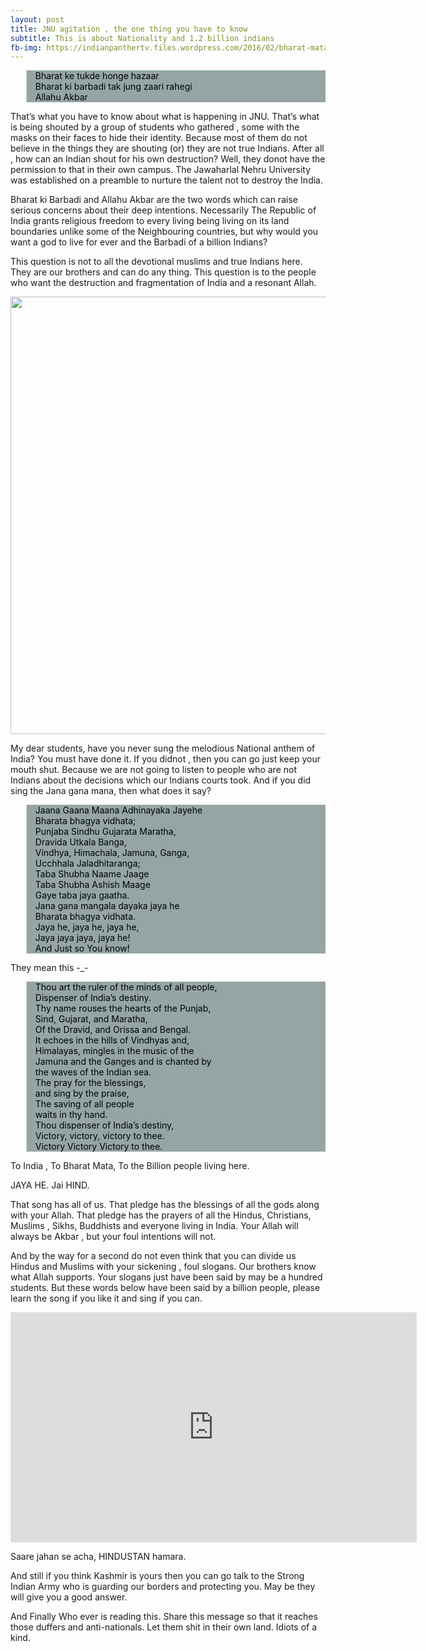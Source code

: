```yaml
---
layout: post
title: JNU agitation , the one thing you have to know
subtitle: This is about Nationality and 1.2 billion indians
fb-img: https://indianpanthertv.files.wordpress.com/2016/02/bharat-mata-small.png
---
```


<blockquote style="color:black;background-color:#95a5a6">Bharat ke tukde honge hazaar <br/> 
Bharat ki barbadi tak jung zaari rahegi  <br/> 
Allahu Akbar  <br/> 
</blockquote>

That’s what you have to know about what is happening in JNU. That’s what is being shouted by a group of students who gathered , some with the masks on their faces to hide their identity. Because most of them do not believe in the things they are shouting (or) they are not true Indians. After all , how can an Indian shout for his own destruction? Well, they donot have the permission to that in their own campus. The Jawaharlal Nehru University was established on a preamble to nurture the talent not to destroy the India.

Bharat ki Barbadi and Allahu Akbar are the two words which can raise serious concerns about their deep intentions. Necessarily The Republic of India grants religious freedom to every living being living on its land boundaries unlike some of the Neighbouring countries, but why would you want a god to live for ever and the Barbadi of a billion Indians?

This question is not to all the devotional muslims and true Indians here. They are our brothers and can do any thing. This question is to the people who want the destruction and fragmentation of India and a resonant Allah.

<img src="http://i.dailymail.co.uk/i/pix/2016/02/09/22/3108BF4400000578-0-image-a-4_1455057525344.jpg" width="700" class="img img-responsive" />

My dear students, have you never sung the melodious National anthem of India?
You must have done it. If you didnot , then you can go just keep your mouth shut. Because we are not going to listen to people who are not Indians about the decisions which our Indians courts took. And if you did sing the Jana gana mana, then what does it say?

<blockquote style="color:black;background-color:#95a5a6">Jaana Gaana Maana Adhinayaka Jayehe<br/>
Bharata bhagya vidhata;<br/>  
Punjaba Sindhu Gujarata Maratha,<br/>  
Dravida Utkala Banga,<br/>  
Vindhya, Himachala, Jamuna, Ganga,<br/>    
Ucchhala Jaladhitaranga;<br/>  
Taba Shubha Naame Jaage<br/>  
Taba Shubha Ashish Maage<br/>  
Gaye taba jaya gaatha.<br/>  
Jana gana mangala dayaka jaya he<br/>  
Bharata bhagya vidhata.<br/>  
Jaya he, jaya he, jaya he,<br/>  
Jaya jaya jaya, jaya he!<br/>  
And Just so You know!</blockquote>
They mean this -_-  

<blockquote style="color:black;background-color:#95a5a6"> Thou art the ruler of the minds of all people,<br/>  
Dispenser of India’s destiny.<br/>  
Thy name rouses the hearts of the Punjab,<br/>  
Sind, Gujarat, and Maratha,<br/>  
Of the Dravid, and Orissa and Bengal.<br/>  
It echoes in the hills of Vindhyas and,<br/>  
Himalayas, mingles in the music of the<br/>  
Jamuna and the Ganges and is chanted by<br/>  
the waves of the Indian sea.<br/>  
The pray for the blessings,<br/>  
and sing by the praise,<br/>  
The saving of all people<br/>  
waits in thy hand.<br/>  
Thou dispenser of India’s destiny,<br/>  
Victory, victory, victory to thee.<br/>  
Victory Victory Victory to thee. </blockquote>
To India , To Bharat Mata, To the Billion people living here.  

JAYA HE. Jai HIND.

That song has all of us. That pledge has the blessings of all the gods along with your Allah. That pledge has the prayers of all the Hindus, Christians, Muslims , Sikhs, Buddhists and everyone living in India. Your Allah will always be Akbar , but your foul intentions will not.

And by the way for a second do not even think that you can divide us Hindus and Muslims with your sickening , foul slogans. Our brothers know what Allah supports. Your slogans just have been said by may be a hundred students. But these words below have been said by a billion people, please learn the song if you like it and sing if you can.

 <iframe width="650" height="368" src="https://www.youtube.com/embed/k4ODTGGSQlQ" frameborder="0" allowfullscreen></iframe>
 

Saare jahan se acha, HINDUSTAN hamara.

And still if you think Kashmir is yours then you can go talk to the Strong Indian Army who is guarding our borders and protecting you. May be they will give you a good answer.

And Finally  Who ever is reading this. Share this message so that it reaches those duffers and anti-nationals. Let them shit in their own land. Idiots of a kind.